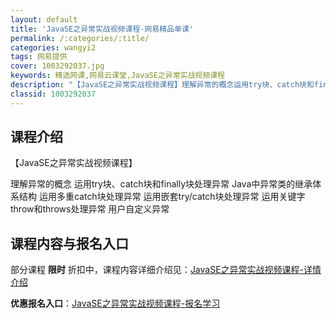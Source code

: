 ```yaml
---
layout: default
title: 'JavaSE之异常实战视频课程-网易精品单课'
permalink: /:categories/:title/
categories: wangyi2
tags: 网易提供
cover: 1003292037.jpg
keywords: 精选网课,网易云课堂,JavaSE之异常实战视频课程
description: "【JavaSE之异常实战视频课程】理解异常的概念运用try块、catch块和finally块处理异常Java中异常类的继承体系结构运用多重catch块处理异常运用嵌套try/catch块处理"
classid: 1003292037
---
```


## 课程介绍

【JavaSE之异常实战视频课程】

理解异常的概念
运用try块、catch块和finally块处理异常
Java中异常类的继承体系结构
运用多重catch块处理异常
运用嵌套try/catch块处理异常
运用关键字throw和throws处理异常
用户自定义异常

## 课程内容与报名入口

部分课程 **限时** 折扣中，课程内容详细介绍见：[JavaSE之异常实战视频课程-详情介绍](https://study.163.com/course/introduction/1003292037.htm?share=1&shareId=1025206652&utm_campaign=share&utm_medium=iphoneShare&utm_source=&utm_u=1025206652)

**优惠报名入口**：[JavaSE之异常实战视频课程-报名学习](https://study.163.com/course/introduction/1003292037.htm?share=1&shareId=1025206652&utm_campaign=share&utm_medium=iphoneShare&utm_source=&utm_u=1025206652)

